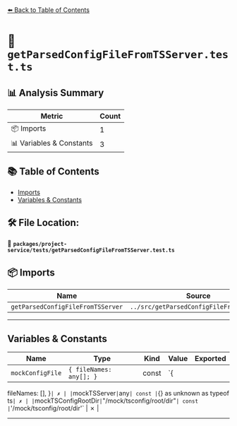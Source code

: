 [⬅️ Back to Table of Contents](../../../index.md)

# 📄 `getParsedConfigFileFromTSServer.test.ts`

## 📊 Analysis Summary

| Metric | Count |
|--------|-------|
| 📦 Imports | 1 |
| 📊 Variables & Constants | 3 |

## 📚 Table of Contents

- [Imports](#imports)
- [Variables & Constants](#variables-constants)

## 🛠️ File Location:
📂 **`packages/project-service/tests/getParsedConfigFileFromTSServer.test.ts`**

## 📦 Imports

| Name | Source |
|------|--------|
| `getParsedConfigFileFromTSServer` | `../src/getParsedConfigFileFromTSServer` |


---

## Variables & Constants

| Name | Type | Kind | Value | Exported |
|------|------|------|-------|----------|
| `mockConfigFile` | `{ fileNames: any[]; }` | const | `{
  fileNames: [],
}` | ✗ |
| `mockTSServer` | `any` | const | `{} as unknown as typeof ts` | ✗ |
| `mockTSConfigRootDir` | `"/mock/tsconfig/root/dir"` | const | `'/mock/tsconfig/root/dir'` | ✗ |


---